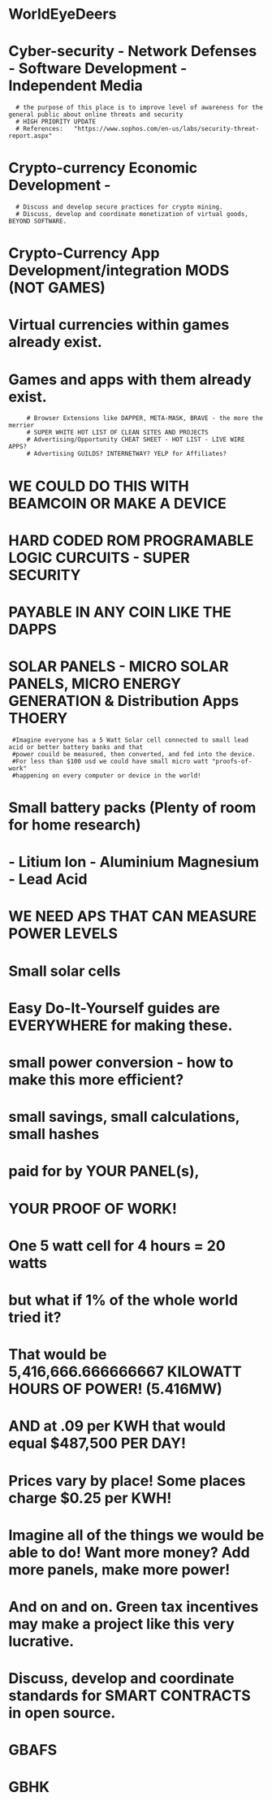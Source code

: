 # WorldEyeDeers

# Cyber-security - Network Defenses - Software Development - Independent Media
      # the purpose of this place is to improve level of awareness for the general public about online threats and security
      # HIGH PRIORITY UPDATE 
      # References:   "https://www.sophos.com/en-us/labs/security-threat-report.aspx"
# Crypto-currency Economic Development -   
      # Discuss and develop secure practices for crypto mining.
      # Discuss, develop and coordinate monetization of virtual goods, BEYOND SOFTWARE.

# Crypto-Currency App Development/integration MODS (NOT GAMES)
   #  Virtual currencies within games already exist.
   #  Games and apps with them already exist.
         # Browser Extensions like DAPPER, META-MASK, BRAVE - the more the merrier
         # SUPER WHITE HOT LIST OF CLEAN SITES AND PROJECTS
         # Advertising/Opportunity CHEAT SHEET - HOT LIST - LIVE WIRE APPS?
         # Advertising GUILDS? INTERNETWAY? YELP for Affiliates?
         

# WE COULD DO THIS WITH BEAMCOIN OR MAKE A DEVICE
# HARD CODED ROM PROGRAMABLE LOGIC CURCUITS - SUPER SECURITY
# PAYABLE IN ANY COIN LIKE THE DAPPS

# SOLAR PANELS - MICRO SOLAR PANELS, MICRO ENERGY GENERATION & Distribution Apps THOERY

     #Imagine everyone has a 5 Watt Solar cell connected to small lead acid or better battery banks and that
     #power couild be measured, then converted, and fed into the device.
     #For less than $100 usd we could have small micro watt "proofs-of-work" 
     #happening on every computer or device in the world!
     
# Small battery packs (Plenty of room for home research)

#     - Litium Ion - Aluminium Magnesium - Lead Acid
#     WE NEED APS THAT CAN MEASURE POWER LEVELS
     
# Small solar cells 

#     Easy Do-It-Yourself guides are EVERYWHERE for making these.
     
# small power conversion - how to make this more efficient?

# small savings, small calculations, small hashes

# paid for by YOUR PANEL(s),

# YOUR PROOF OF WORK! 

#     One 5 watt cell for 4 hours = 20 watts 
#     but what if 1% of the whole world tried it?
#     That would be 5,416,666.666666667 KILOWATT HOURS OF POWER! (5.416MW)
#     AND at .09 per KWH that would equal $487,500 PER DAY!
#     Prices vary by place! Some places charge $0.25 per KWH!

# Imagine all of the things we would be able to do! Want more money? Add more panels, make more power!
# And on and on. Green tax incentives may make a project like this very lucrative.

# Discuss, develop and coordinate standards for SMART CONTRACTS in open source.
# GBAFS 
# GBHK
